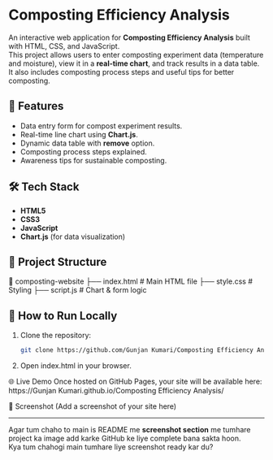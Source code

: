 # Composting Efficiency Analysis

An interactive web application for **Composting Efficiency Analysis** built with HTML, CSS, and JavaScript.  
This project allows users to enter composting experiment data (temperature and moisture), view it in a **real-time chart**, and track results in a data table.  
It also includes composting process steps and useful tips for better composting.

## 🌱 Features
- Data entry form for compost experiment results.
- Real-time line chart using **Chart.js**.
- Dynamic data table with **remove** option.
- Composting process steps explained.
- Awareness tips for sustainable composting.

## 🛠 Tech Stack
- **HTML5**
- **CSS3**
- **JavaScript**
- **Chart.js** (for data visualization)

## 📂 Project Structure
📁 composting-website
├── index.html # Main HTML file
├── style.css # Styling
├── script.js # Chart & form logic


## 🚀 How to Run Locally
1. Clone the repository:
   ```bash
   git clone https://github.com/Gunjan Kumari/Composting Efficiency Analysis.git
2. Open index.html in your browser.

🌐 Live Demo
Once hosted on GitHub Pages, your site will be available here:
https://Gunjan Kumari.github.io/Composting Efficiency Analysis/

📸 Screenshot
(Add a screenshot of your site here)


---

Agar tum chaho to main is README me **screenshot section** me tumhare project ka image add karke GitHub ke liye complete bana sakta hoon.  
Kya tum chahogi main tumhare liye screenshot ready kar du?

   
